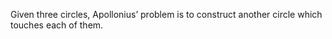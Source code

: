 Given three circles, Apollonius’ problem is to construct another circle
which touches each of them.
